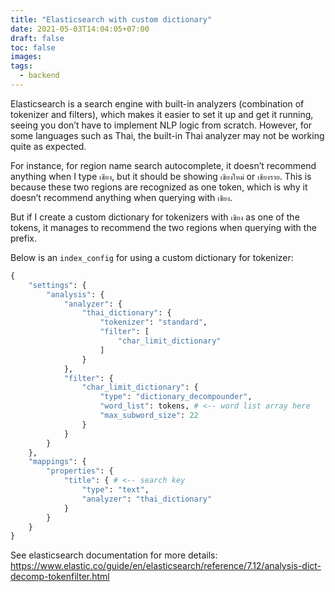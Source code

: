 ```yaml
---
title: "Elasticsearch with custom dictionary"
date: 2021-05-03T14:04:05+07:00
draft: false
toc: false
images:
tags:
  - backend
---
```


Elasticsearch is a search engine with built-in analyzers (combination of tokenizer and filters), which makes it easier to set it up and get it running, seeing you don’t have to implement NLP logic from scratch. However, for some languages such as Thai, the built-in Thai analyzer may not be working quite as expected.

For instance, for region name search autocomplete, it doesn’t recommend anything when I type `เชียง`, but it should be showing `เชียงใหม่` or `เชียงราย`. This is because these two regions are recognized as one token, which is why it doesn’t recommend anything when querying with `เชียง`.

But if I create a custom dictionary for tokenizers with `เชียง` as one of the tokens, it manages to recommend the two regions when querying with the prefix.

Below is an `index_config` for using a custom dictionary for tokenizer:

```python
{
    "settings": {
        "analysis": {
            "analyzer": {
                "thai_dictionary": {
                    "tokenizer": "standard",
                    "filter": [
                        "char_limit_dictionary"
                    ]
                }
            },
            "filter": {
                "char_limit_dictionary": {
                    "type": "dictionary_decompounder",
                    "word_list": tokens, # <-- word list array here
                    "max_subword_size": 22
                }
            }
        }
    },
    "mappings": {
        "properties": {
            "title": { # <-- search key
                "type": "text",
                "analyzer": "thai_dictionary"
            }
        }
    }
}
```

See elasticsearch documentation for more details: https://www.elastic.co/guide/en/elasticsearch/reference/7.12/analysis-dict-decomp-tokenfilter.html
